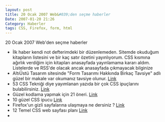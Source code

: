 ```yaml
---
layout: post
title: 20 Ocak 2007 Web&#039;den seçme haberler
Date: 2007-01-20 21:26
Category: Haberler
tags: CSS, Firefox, form, html
---
```



20 Ocak 2007 Web'den seçme haberler

-   İlk haber kendi not defterimdeki bir düzenlemeden. Sitemde okuduğum
    kitapların listesini ve bir kaç satır özetini yayınlıyorum. CSS
    kısmına ağırlık verdiğim için kitapları anasayfada yayınlamama
    kararı aldım. Listelerde ve RSS'de olacak ancak anasayfada
    çıkmayacak bilginize
-   AltıÜstü Tasarım sitesinde "Form Tasarımı Hakkında Birkaç Tavsiye"
    adlı güzel bir makale var okumanız tavsiye olunur. [Link][]
-   53 CSS Tekniği diye yayımlanan yazıda bir çok CSS ipuçlarını
    bulabilirsiniz. [Link][1]
-   Güzel kodlama yapmak için 21 öneri. [Link][2]
-   10 güzel CSS ipucu [Link][3]
-   Firefox'un gizli sayfalarına ulaşmaya ne dersiniz ? [Link][5]
-   12 Temel CSS web sayfası planı [Link][6]
-


  [Link]: http://www.altiustutasarim.com/arsiv/2007/01/form_tasarimi_hakkinda_birkac.php
    "Link"
  [1]: http://www.smashingmagazine.com/2007/01/19/53-css-techniques-you-couldnt-live-without/
    "Link"
  [2]: http://www.digital-web.com/articles/markup_as_craft/ "Link"
  [3]: http://www.72dpiintheshade.com/2007/01/16/top-10-css-tips-from-a-professional-css-architect/
    "Link"
  [5]: http://www.our-picks.com/archives/2007/01/18/the-7-hidden-pages-within-your-firefox-browser/
    "Link"
  [6]: http://www.mitchbryson.com/css-templates/ "Link"
